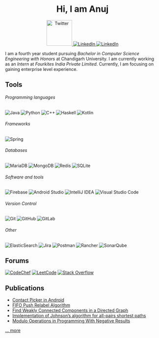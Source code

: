 <h1 align="center">Hi, I am Anuj<a style="width: 200px; height: 44px;" width="200" height="44" /></a></h1>

<p align="center">
  <a href="mailto:anuj.anonymous@gmail.com">
    <img alt="Twitter" width="83px" src="https://img.shields.io/badge/Gmail-D14836?style=for-the-badge&logo=gmail&logoColor=white"/>
  </a>
  <a href="https://www.linkedin.com/in/ak-singh-836852210/">
    <img alt="LinkedIn"  src="https://img.shields.io/badge/linkedin-%230077B5.svg?style=for-the-badge&logo=linkedin&logoColor=white"/>
  </a>
  <a href="https://www.instagram.com/singhak2001/">
    <img alt="LinkedIn"  src="https://img.shields.io/badge/Instagram-%23E4405F.svg?style=for-the-badge&logo=Instagram&logoColor=white"/>
  </a>
</p>


I am a fourth year student pursuing *Bachelor in Computer Science Engineering with Honors* at Chandigarh University. I am currently working as an *Intern* at *Fourkites India Private Limited*. Currently, I am focusing on gaining enterprise level experience.

## Tools

###### Programming languages

![Java](https://img.shields.io/badge/java-%23ED8B00.svg?style=for-the-badge&logo=java&logoColor=white)
![Python](https://img.shields.io/badge/python-3670A0?style=for-the-badge&logo=python&logoColor=ffdd54)
![C++](https://img.shields.io/badge/c++-%2300599C.svg?style=for-the-badge&logo=c%2B%2B&logoColor=white)
![Haskell](https://img.shields.io/badge/Haskell-5e5086?style=for-the-badge&logo=haskell&logoColor=white)
![Kotlin](https://img.shields.io/badge/kotlin-%237F52FF.svg?style=for-the-badge&logo=kotlin&logoColor=white)

###### Frameworks

![Spring](https://img.shields.io/badge/spring-%236DB33F.svg?style=for-the-badge&logo=spring&logoColor=white)

###### Databases

![MariaDB](https://img.shields.io/badge/MariaDB-003545?style=for-the-badge&logo=mariadb&logoColor=white)
![MongoDB](https://img.shields.io/badge/MongoDB-%234ea94b.svg?style=for-the-badge&logo=mongodb&logoColor=white)
![Redis](https://img.shields.io/badge/redis-%23DD0031.svg?style=for-the-badge&logo=redis&logoColor=white)
![SQLite](https://img.shields.io/badge/sqlite-%2307405e.svg?style=for-the-badge&logo=sqlite&logoColor=white)

###### Software and tools

![Firebase](https://img.shields.io/badge/firebase-ffca28?style=for-the-badge&logo=firebase&logoColor=black)
![Android Studio](https://img.shields.io/badge/Android%20Studio-3DDC84.svg?style=for-the-badge&logo=android-studio&logoColor=white)
![IntelliJ IDEA](https://img.shields.io/badge/IntelliJIDEA-000000.svg?style=for-the-badge&logo=intellij-idea&logoColor=white)
![Visual Studio Code](https://img.shields.io/badge/Visual%20Studio%20Code-0078d7.svg?style=for-the-badge&logo=visual-studio-code&logoColor=white)

###### Version Control

![Git](https://img.shields.io/badge/git-%23F05033.svg?style=for-the-badge&logo=git&logoColor=white)
![GitHub](https://img.shields.io/badge/github-%23121011.svg?style=for-the-badge&logo=github&logoColor=white)
![GitLab](https://img.shields.io/badge/gitlab-%23181717.svg?style=for-the-badge&logo=gitlab&logoColor=white)

###### Other

![ElasticSearch](https://img.shields.io/badge/-ElasticSearch-005571?style=for-the-badge&logo=elasticsearch)
![Jira](https://img.shields.io/badge/jira-%230A0FFF.svg?style=for-the-badge&logo=jira&logoColor=white)
![Postman](https://img.shields.io/badge/Postman-FF6C37?style=for-the-badge&logo=postman&logoColor=white)
![Rancher](https://img.shields.io/badge/rancher-%230075A8.svg?style=for-the-badge&logo=rancher&logoColor=white)
![SonarQube](https://img.shields.io/badge/SonarQube-black?style=for-the-badge&logo=sonarqube&logoColor=4E9BCD)

## Forums

[![CodeChef](https://img.shields.io/badge/CodeChef-%23964B00.svg?style=for-the-badge&logo=CodeChef&logoColor=white)](https://www.codechef.com/users/singhak)
[![LeetCode](https://img.shields.io/badge/LeetCode-000000?style=for-the-badge&logo=LeetCode&logoColor=#d16c06)](https://leetcode.com/SinghAK18/)
[![Stack Overflow](https://img.shields.io/badge/-Stackoverflow-FE7A16?style=for-the-badge&logo=stack-overflow&logoColor=white)](https://stackoverflow.com/users/13618871/aksingh)

## Publications

- [Contact Picker in Android](https://www.geeksforgeeks.org/contact-picker-in-android/)
- [FIFO Push Relabel Algorithm](https://www.geeksforgeeks.org/fifo-push-relabel-algorithm/)
- [Find Weakly Connected Components in a Directed Graph](https://www.geeksforgeeks.org/find-weakly-connected-components-in-a-directed-graph/)
- [Implementation of Johnson’s algorithm for all-pairs shortest paths](https://www.geeksforgeeks.org/implementation-of-johnsons-algorithm-for-all-pairs-shortest-paths/)
- [Modulo Operations in Programming With Negative Results](https://www.geeksforgeeks.org/modulo-operations-in-programming-with-negative-results/)

[... more](https://auth.geeksforgeeks.org/user/anujanonymous/articles)
